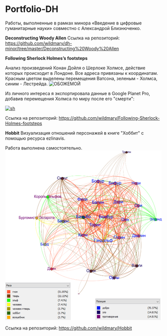 # Portfolio-DH
Работы, выполненные в рамках минора «Введение в цифровые гуманитарные науки» совместно с Александрой Близнюченко.


**Deconstructing Woody Allen**
Ссылка на репозиторий: https://github.com/wildmary/dh-minor/tree/master/Deconstructing%20Woody%20Allen 


**Following Sherlock Holmes’s footsteps**

Анализ  произведений Конан Дойля о Шерлоке Холмсе, действие которых происходит в Лондоне. 
Все адреса привязаны к координатам.
Красным цветом выделены перемещения Ватсона, зеленым - Холмса, синим - Лестрейда.
![ОБОЖЕМОЙ](https://github.com/wildmary/Following-Sherlock-Holmes-footsteps/blob/master/Ресурс%203%404x.png)

Из личного интереса я экспортировала данные в Google Planet Pro, добавив перемещения Холмса по миру после его "смерти":

[![sh](http://img.youtube.com/vi/2-Alh8kRXs4/0.jpg)](http://www.youtube.com/watch?v=2-Alh8kRXs4 "")

Ссылка на репозиторий: https://github.com/wildmary/Following-Sherlock-Holmes-footsteps

**Hobbit**
Визуализация отношений персонажей в книге "Хоббит" с помощью ресурса ezlinavis.

Работа выполнена самостоятельно.
![ОБОЖЕМОЙ](https://github.com/wildmary/Hobbit/blob/master/хоббит.png)

Ссылка на репозиторий: https://github.com/wildmary/Hobbit
